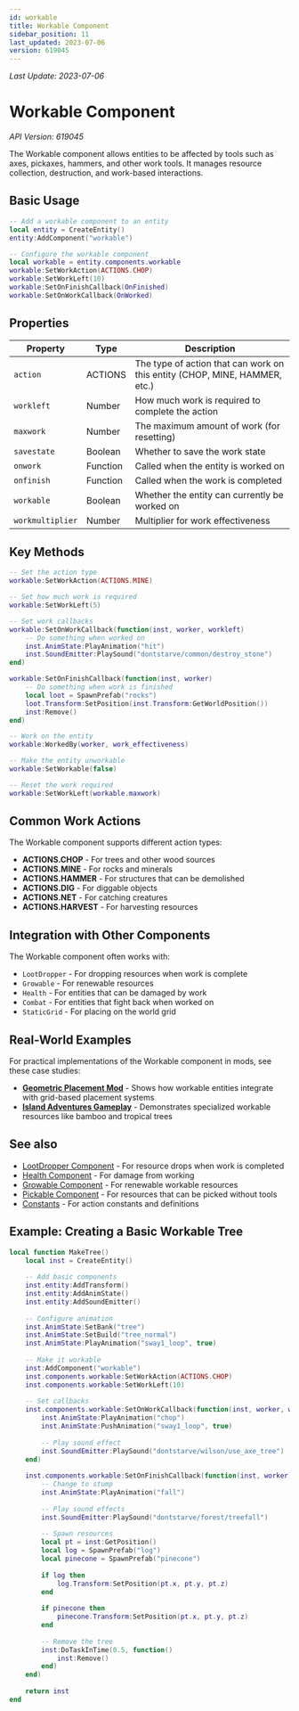 ```yaml
---
id: workable
title: Workable Component
sidebar_position: 11
last_updated: 2023-07-06
version: 619045
---
```

*Last Update: 2023-07-06*
# Workable Component

*API Version: 619045*

The Workable component allows entities to be affected by tools such as axes, pickaxes, hammers, and other work tools. It manages resource collection, destruction, and work-based interactions.

## Basic Usage

```lua
-- Add a workable component to an entity
local entity = CreateEntity()
entity:AddComponent("workable")

-- Configure the workable component
local workable = entity.components.workable
workable:SetWorkAction(ACTIONS.CHOP)
workable:SetWorkLeft(10)
workable:SetOnFinishCallback(OnFinished)
workable:SetOnWorkCallback(OnWorked)
```

## Properties

| Property | Type | Description |
|----------|------|-------------|
| `action` | ACTIONS | The type of action that can work on this entity (CHOP, MINE, HAMMER, etc.) |
| `workleft` | Number | How much work is required to complete the action |
| `maxwork` | Number | The maximum amount of work (for resetting) |
| `savestate` | Boolean | Whether to save the work state |
| `onwork` | Function | Called when the entity is worked on |
| `onfinish` | Function | Called when the work is completed |
| `workable` | Boolean | Whether the entity can currently be worked on |
| `workmultiplier` | Number | Multiplier for work effectiveness |

## Key Methods

```lua
-- Set the action type
workable:SetWorkAction(ACTIONS.MINE)

-- Set how much work is required
workable:SetWorkLeft(5)

-- Set work callbacks
workable:SetOnWorkCallback(function(inst, worker, workleft)
    -- Do something when worked on
    inst.AnimState:PlayAnimation("hit")
    inst.SoundEmitter:PlaySound("dontstarve/common/destroy_stone")
end)

workable:SetOnFinishCallback(function(inst, worker)
    -- Do something when work is finished
    local loot = SpawnPrefab("rocks")
    loot.Transform:SetPosition(inst.Transform:GetWorldPosition())
    inst:Remove()
end)

-- Work on the entity
workable:WorkedBy(worker, work_effectiveness)

-- Make the entity unworkable
workable:SetWorkable(false)

-- Reset the work required
workable:SetWorkLeft(workable.maxwork)
```

## Common Work Actions

The Workable component supports different action types:

- **ACTIONS.CHOP** - For trees and other wood sources
- **ACTIONS.MINE** - For rocks and minerals
- **ACTIONS.HAMMER** - For structures that can be demolished
- **ACTIONS.DIG** - For diggable objects
- **ACTIONS.NET** - For catching creatures
- **ACTIONS.HARVEST** - For harvesting resources

## Integration with Other Components

The Workable component often works with:

- `LootDropper` - For dropping resources when work is complete
- `Growable` - For renewable resources
- `Health` - For entities that can be damaged by work
- `Combat` - For entities that fight back when worked on
- `StaticGrid` - For placing on the world grid

## Real-World Examples

For practical implementations of the Workable component in mods, see these case studies:

- **[Geometric Placement Mod](../examples/case-geometric.md)** - Shows how workable entities integrate with grid-based placement systems
- **[Island Adventures Gameplay](../examples/case-island-adventures.md)** - Demonstrates specialized workable resources like bamboo and tropical trees

## See also

- [LootDropper Component](lootdropper.md) - For resource drops when work is completed
- [Health Component](health.md) - For damage from working
- [Growable Component](growable.md) - For renewable workable resources
- [Pickable Component](other-components.md) - For resources that can be picked without tools
- [Constants](../core/constants.md) - For action constants and definitions

## Example: Creating a Basic Workable Tree

```lua
local function MakeTree()
    local inst = CreateEntity()
    
    -- Add basic components
    inst.entity:AddTransform()
    inst.entity:AddAnimState()
    inst.entity:AddSoundEmitter()
    
    -- Configure animation
    inst.AnimState:SetBank("tree")
    inst.AnimState:SetBuild("tree_normal")
    inst.AnimState:PlayAnimation("sway1_loop", true)
    
    -- Make it workable
    inst:AddComponent("workable")
    inst.components.workable:SetWorkAction(ACTIONS.CHOP)
    inst.components.workable:SetWorkLeft(10)
    
    -- Set callbacks
    inst.components.workable:SetOnWorkCallback(function(inst, worker, workleft)
        inst.AnimState:PlayAnimation("chop")
        inst.AnimState:PushAnimation("sway1_loop", true)
        
        -- Play sound effect
        inst.SoundEmitter:PlaySound("dontstarve/wilson/use_axe_tree")
    end)
    
    inst.components.workable:SetOnFinishCallback(function(inst, worker)
        -- Change to stump
        inst.AnimState:PlayAnimation("fall")
        
        -- Play sound effects
        inst.SoundEmitter:PlaySound("dontstarve/forest/treefall")
        
        -- Spawn resources
        local pt = inst:GetPosition()
        local log = SpawnPrefab("log")
        local pinecone = SpawnPrefab("pinecone")
        
        if log then
            log.Transform:SetPosition(pt.x, pt.y, pt.z)
        end
        
        if pinecone then
            pinecone.Transform:SetPosition(pt.x, pt.y, pt.z)
        end
        
        -- Remove the tree
        inst:DoTaskInTime(0.5, function() 
            inst:Remove() 
        end)
    end)
    
    return inst
end
``` 
